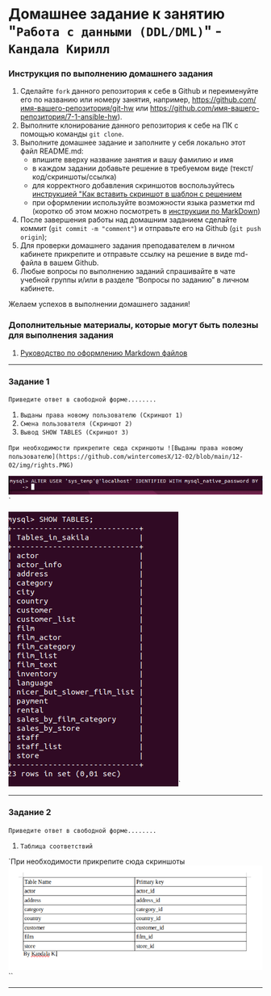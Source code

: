 # Домашнее задание к занятию "`Работа с данными (DDL/DML)`" - `Кандала Кирилл`


### Инструкция по выполнению домашнего задания

   1. Сделайте `fork` данного репозитория к себе в Github и переименуйте его по названию или номеру занятия, например, https://github.com/имя-вашего-репозитория/git-hw или  https://github.com/имя-вашего-репозитория/7-1-ansible-hw).
   2. Выполните клонирование данного репозитория к себе на ПК с помощью команды `git clone`.
   3. Выполните домашнее задание и заполните у себя локально этот файл README.md:
      - впишите вверху название занятия и вашу фамилию и имя
      - в каждом задании добавьте решение в требуемом виде (текст/код/скриншоты/ссылка)
      - для корректного добавления скриншотов воспользуйтесь [инструкцией "Как вставить скриншот в шаблон с решением](https://github.com/netology-code/sys-pattern-homework/blob/main/screen-instruction.md)
      - при оформлении используйте возможности языка разметки md (коротко об этом можно посмотреть в [инструкции  по MarkDown](https://github.com/netology-code/sys-pattern-homework/blob/main/md-instruction.md))
   4. После завершения работы над домашним заданием сделайте коммит (`git commit -m "comment"`) и отправьте его на Github (`git push origin`);
   5. Для проверки домашнего задания преподавателем в личном кабинете прикрепите и отправьте ссылку на решение в виде md-файла в вашем Github.
   6. Любые вопросы по выполнению заданий спрашивайте в чате учебной группы и/или в разделе “Вопросы по заданию” в личном кабинете.
   
Желаем успехов в выполнении домашнего задания!
   
### Дополнительные материалы, которые могут быть полезны для выполнения задания

1. [Руководство по оформлению Markdown файлов](https://gist.github.com/Jekins/2bf2d0638163f1294637#Code)

---

### Задание 1

`Приведите ответ в свободной форме........`

1. `Выданы права новому пользователю (Скриншот 1)`
2. `Смена пользователя (Скриншот 2)`
3. `Вывод SHOW TABLES (Скриншот 3)`

`При необходимости прикрепитe сюда скриншоты
![Выданы права новому пользователю](https://github.com/wintercomesX/12-02/blob/main/12-02/img/rights.PNG)`

![Смена пользователя](https://github.com/wintercomesX/12-02/blob/main/12-02/img/user_switch.PNG)`

![Вывод SHOW TABLES](https://github.com/wintercomesX/12-02/blob/main/12-02/img/show_tables.PNG)`

---

### Задание 2

`Приведите ответ в свободной форме........`

1. `Таблица соответствий`


`При необходимости прикрепитe сюда скриншоты
![Таблица](https://github.com/wintercomesX/12-02/blob/main/12-02/img/table.PNG)``


---

